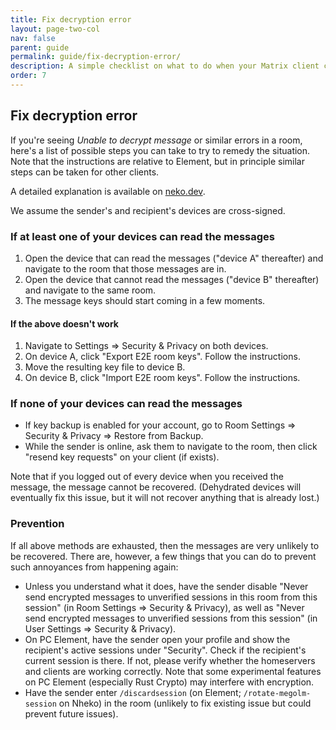 ```yaml
---
title: Fix decryption error
layout: page-two-col
nav: false
parent: guide
permalink: guide/fix-decryption-error/
description: A simple checklist on what to do when your Matrix client cannot decrypt messages.
order: 7
---
```


## Fix decryption error

If you're seeing *Unable to decrypt message* or similar errors in a room, here's a list of possible steps you can take to try to remedy the situation. Note that the instructions are relative to Element, but in principle similar steps can be taken for other clients.

A detailed explanation is available on [neko.dev](https://blog.neko.dev/posts/unable-to-decrypt-matrix.html).

We assume the sender's and recipient's devices are cross-signed.

### If at least one of your devices can read the messages

1. Open the device that can read the messages ("device A" thereafter) and navigate to the room that those messages are in.
2. Open the device that cannot read the messages ("device B" thereafter) and navigate to the same room.
3. The message keys should start coming in a few moments.

#### If the above doesn't work

1. Navigate to Settings => Security & Privacy on both devices.
2. On device A, click "Export E2E room keys". Follow the instructions.
3. Move the resulting key file to device B.
4. On device B, click "Import E2E room keys". Follow the instructions.

### If none of your devices can read the messages

* If key backup is enabled for your account, go to Room Settings => Security & Privacy => Restore from Backup.
* While the sender is online, ask them to navigate to the room, then click "resend key requests" on your client (if exists).

Note that if you logged out of every device when you received the message, the message cannot be recovered. (Dehydrated devices will eventually fix this issue, but it will not recover anything that is already lost.)

### Prevention

If all above methods are exhausted, then the messages are very unlikely to be recovered. There are, however, a few things that you can do to prevent such annoyances from happening again:

* Unless you understand what it does, have the sender disable "Never send encrypted messages to unverified sessions in this room from this session" (in Room Settings => Security & Privacy), as well as "Never send encrypted messages to unverified sessions from this session" (in User Settings => Security & Privacy).
* On PC Element, have the sender open your profile and show the recipient's active sessions under "Security". Check if the recipient's current session is there. If not, please verify whether the homeservers and clients are working correctly. Note that some experimental features on PC Element (especially Rust Crypto) may interfere with encryption.
* Have the sender enter `/discardsession` (on Element; `/rotate-megolm-session` on Nheko) in the room (unlikely to fix existing issue but could prevent future issues).
